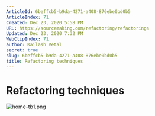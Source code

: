 ```yaml
---
ArticleId: 6beffcb5-b9da-4271-a408-876ebe0bd0b5
ArticleIndex: 71
Created: Dec 23, 2020 5:58 PM
URL: https://sourcemaking.com/refactoring/refactorings
Updated: Dec 23, 2020 7:32 PM
WebClipIndex: 71
author: Kailash Vetal
secret: true
slug: 6beffcb5-b9da-4271-a408-876ebe0bd0b5
title: Refactoring techniques
---
```

#  Refactoring techniques
![home-tb1.png](71%202b4ff517a305498082c00d0e39537656/home-tb1.png)
